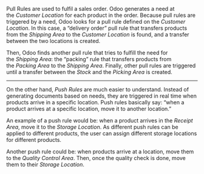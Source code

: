 

Pull Rules are used to fulfil a sales order. Odoo generates a need at the _Customer Location_ for each product in the order. Because pull rules are triggered by a need, Odoo looks for a pull rule defined on the _Customer Location_.
In this case, a “delivery order” pull rule that transfers products from the _Shipping Area_ to the _Customer Location_ is found, and a transfer between the two locations is created.

Then, Odoo finds another pull rule that tries to fulfill the need for the _Shipping Area_: the “packing” rule that transfers products from the _Packing Area_ to the _Shipping Area_. Finally, other pull rules are triggered until a transfer between the _Stock_ and the _Picking Area_ is created.

------------------------
On the other hand, _Push Rules_ are much easier to understand. Instead of generating documents based on needs, they are triggered in real time when products arrive in a specific location. Push rules basically say: “when a product arrives at a specific location, move it to another location.”

An example of a push rule would be: when a product arrives in the _Receipt Area_, move it to the _Storage Location_. As different push rules can be applied to different products, the user can assign different storage locations for different products.

Another push rule could be: when products arrive at a location, move them to the _Quality Control Area_. Then, once the quality check is done, move them to their _Storage Location_.